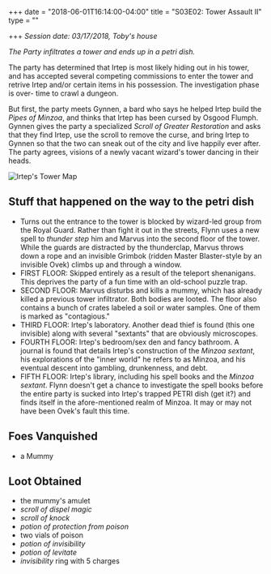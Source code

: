 +++
date = "2018-06-01T16:14:00-04:00"
title = "S03E02: Tower Assault II"
type = ""

+++
_Session date: 03/17/2018, Toby's house_

_The Party infiltrates a tower and ends up in a petri dish._

<!--more-->

The party has determined that Irtep is most likely hiding out in his tower, and has accepted several competing commissions to enter the tower and retrive Irtep and/or certain items in his possession. The investigation phase is over- time to crawl a dungeon.

But first, the party meets Gynnen, a bard who says he helped Irtep build the _Pipes of Minzoa_, and thinks that Irtep has been cursed by Osgood Flumph. Gynnen gives the party a specialized _Scroll of Greater Restoration_ and asks that they find Irtep, use the scroll to remove the curse, and bring Irtep to Gynnen so that the two can sneak out of the city and live happily ever after. The party agrees, visions of a newly vacant wizard's tower dancing in their heads.

![Irtep's Tower Map](/uploads/session-303-map.png)

## Stuff that happened on the way to the petri dish

* Turns out the entrance to the tower is blocked by wizard-led group from the Royal Guard. Rather than fight it out in the streets, Flynn uses a new spell to _thunder step_ him and Marvus into the second floor of the tower. While the guards are distracted by the thunderclap, Marvus throws down a rope and an invisible Grimbok (ridden Master Blaster-style by an invisible Ovek) climbs up and through a window.
* FIRST FLOOR: Skipped entirely as a result of the teleport shenanigans. This deprives the party of a fun time with an old-school puzzle trap.
* SECOND FLOOR: Marvus disturbs and kills a mummy, which has already killed a previous tower infiltrator. Both bodies are looted. The floor also contains a bunch of crates labeled a soil or water samples. One of them is marked as "contagious."
* THIRD FLOOR: Irtep's laboratory. Another dead thief is found (this one invisible) along with several "sextants" that are obviously microscopes.
* FOURTH FLOOR: Irtep's bedroom/sex den and fancy bathroom. A journal is found that details Irtep's construction of the _Minzoa sextant_, his explorations of the "inner world" he refers to as Minzoa, and his eventual descent into gambling, drunkenness, and debt.
* FIFTH FLOOR: Irtep's library, including his spell books and the  _Minzoa sextant_. Flynn doesn't get a chance to investigate the spell books before the entire party is sucked into Irtep's trapped PETRI dish (get it?) and finds itself in the afore-mentioned realm of Minzoa. It may or may not have been Ovek's fault this time.

## Foes Vanquished

* a Mummy

## Loot Obtained

* the mummy's amulet
* _scroll of dispel magic_
* _scroll of knock_
* _potion of protection from poison_
* two vials of poison
* _potion of invisibility_
* _potion of levitate_
* _invisibility_ ring with 5 charges